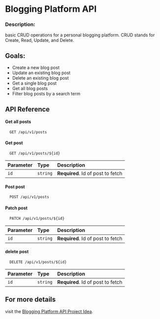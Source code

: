 # Blogging Platform API
### Description:
basic CRUD operations for a personal blogging platform. CRUD stands for Create, Read, Update, and Delete.
## Goals:
- Create a new blog post
- Update an existing blog post
- Delete an existing blog post
- Get a single blog post
- Get all blog posts
- Filter blog posts by a search term


## API Reference

#### Get all posts

```http
  GET /api/v1/posts
```

#### Get post

```http
  GET /api/v1/posts/${id}
```

| Parameter | Type     | Description                       |
| :-------- | :------- | :-------------------------------- |
| `id`      | `string` | **Required**. Id of post to fetch |

#### Post post

```http
  POST /api/v1/posts
```

#### Patch post

```http
  PATCH /api/v1/posts/${id}
```
| Parameter | Type     | Description                       |
| :-------- | :------- | :-------------------------------- |
| `id`      | `string` | **Required**. Id of post to fetch |


#### delete post

```http
  DELETE /api/v1/posts/${id}
```
| Parameter | Type     | Description                       |
| :-------- | :------- | :-------------------------------- |
| `id`      | `string` | **Required**. Id of post to fetch |

## For more details
visit the [Blogging Platform API Project Idea](https://roadmap.sh/projects/blogging-platform-api).
